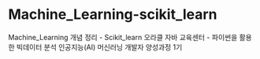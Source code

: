 # Machine_Learning-scikit_learn
Machine_Learning 개념 정리 - Scikit_learn
오라클 자바 교육센터 - 파이썬을 활용한 빅데이터 분석 인공지능(AI) 머신러닝 개발자 양성과정 1기 
